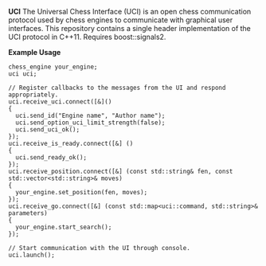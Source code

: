 **UCI**
The Universal Chess Interface (UCI) is an open chess communication protocol used by chess engines to communicate with graphical user interfaces. This repository contains a single header implementation of the UCI protocol in C++11. Requires boost::signals2.

**Example Usage**
```
chess_engine your_engine;
uci uci;

// Register callbacks to the messages from the UI and respond appropriately.
uci.receive_uci.connect([&]()
{
  uci.send_id("Engine name", "Author name");
  uci.send_option_uci_limit_strength(false);
  uci.send_uci_ok();
});
uci.receive_is_ready.connect([&] ()
{
  uci.send_ready_ok();
});
uci.receive_position.connect([&] (const std::string& fen, const std::vector<std::string>& moves)
{
  your_engine.set_position(fen, moves);
});
uci.receive_go.connect([&] (const std::map<uci::command, std::string>& parameters)
{
  your_engine.start_search();
});

// Start communication with the UI through console.
uci.launch();
```